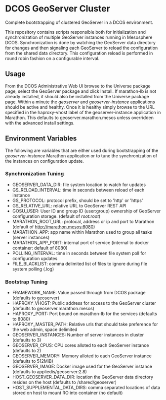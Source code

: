 # DCOS GeoServer Cluster

Complete bootstrapping of clustered GeoServer in a DCOS environment.

This repository contains scripts responsible both for initialization and synchronization of multiple GeoServer instances
running in Mesosphere DCOS. Synchronization is done by watching the GeoServer data directory for changes and then
signaling each GeoServer to reload the configuration from the shared data directory. This configuration reload is
performed in round robin fashion on a configurable interval. 

## Usage

From the DCOS Administrative Web UI browse to the Universe package page, select the GeoServer package and click Install.
If marathon-lb is not already installed, it should also be installed from the Universe package page.
Within a minute the _geoserver_ and _geoserver-instance_ applications should be active and healthy. Once it is healthy
simply browse to the URL specified in the haproxy-vhost label of the geoserver-instance application in Marathon. This 
defaults to geoserver.marathon.mesos unless overridden with the advanced install settings.
  
## Environment Variables

The following are variables that are either used during bootstrapping of the _geoserver-instance_ Marathon application
or to tune the synchronization of the instances on configuration update.
 
### Synchronization Tuning
* GEOSERVER_DATA_DIR: file system location to watch for updates
* GS_RELOAD_INTERVAL: time in seconds between reload of each instance
* GS_PROTOCOL: protocol prefix, should be set to 'http' or 'https'
* GS_RELATIVE_URL: relative URL to GeoServer REST API
* GOSU_USER: User ID and group ID (user:group) ownership of GeoServer configuration storage. (default of _root:root_)
* MARATHON_ROOT_URL: protocal, address or ip and port to Marathon (default of http://marathon.mesos:8080)
* MARATHON_APP: app name within Marathon used to group all tasks (server instances)
* MARATHON_APP_PORT: internal port of service (internal to docker container: default of 8080)
* POLLING_INTERVAL: time in seconds between file system poll for configuration updates
* FILE_BLACKLIST: comma delimited list of files to ignore during file system polling (.log)

### Bootstrap Tuning
* FRAMEWORK_NAME: Value passed through from DCOS package (defaults to geoserver)
* HAPROXY_VHOST: Public address for access to the GeoServer cluster (defaults to geoserver.marathon.mesos)
* HAPROXY_PORT: Port bound on marathon-lb for the services (defaults to 8080)
* HAPROXY_MASTER_PATH: Relative urls that should take preference for the web admin, space delimited
* GEOSERVER_INSTANCES: Number of server instances in cluster (defaults to 3)
* GEOSERVER_CPUS: CPU cores alloted to each GeoServer instance (defaults to 2)
* GEOSERVER_MEMORY: Memory alloted to each GeoServer instance (defaults to 512MiB)
* GEOSERVER_IMAGE: Docker image used for the GeoServer instance (defaults to appliedis/geoserver:2.8)
* HOST_GEOSERVER_DATA_DIR: location the GeoServer data directory resides on the host (defaults to /shared/geoserver)
* HOST_SUPPLEMENTAL_DATA_DIRS: comma separated locations of data stored on host to mount RO into container (no default)
